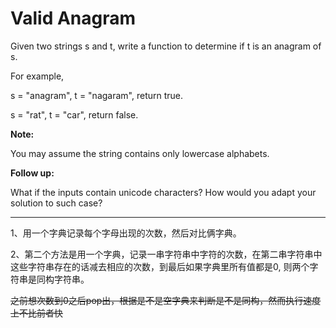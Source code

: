 Valid Anagram
===

Given two strings s and t, write a function to determine if t is an anagram of s.

For example,

s = "anagram", t = "nagaram", return true.

s = "rat", t = "car", return false.

**Note:**

You may assume the string contains only lowercase alphabets.

**Follow up:**

What if the inputs contain unicode characters? How would you adapt your solution to such case?

---

1、用一个字典记录每个字母出现的次数，然后对比俩字典。

2、第二个方法是用一个字典，记录一串字符串中字符的次数，在第二串字符串中这些字符串存在的话减去相应的次数，到最后如果字典里所有值都是0, 则两个字符串是同构字符串。

~~之前想次数到0之后pop出，根据是不是空字典来判断是不是同构，然而执行速度上不比前者快~~